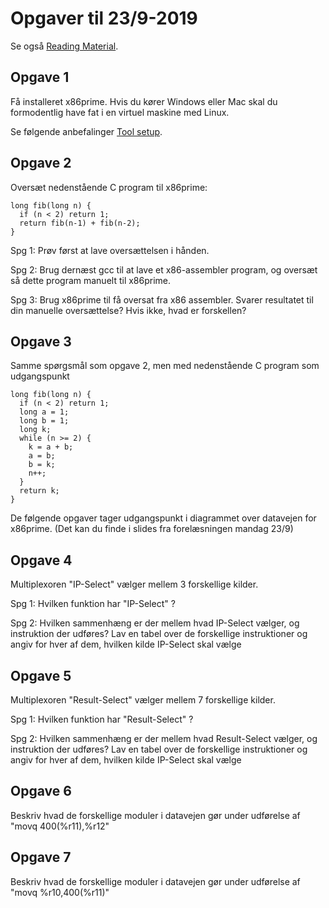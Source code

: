 # Opgaver til 23/9-2019

Se også [Reading Material](readingMaterial.md).

## Opgave 1

Få installeret x86prime. Hvis du kører Windows eller Mac skal du formodentlig have
fat i en virtuel maskine med Linux. 

Se følgende anbefalinger [Tool setup](tools.md).

## Opgave 2

Oversæt nedenstående C program til x86prime:
~~~
long fib(long n) {
  if (n < 2) return 1;
  return fib(n-1) + fib(n-2);
}
~~~

Spg 1: Prøv først at lave oversættelsen i hånden. 

Spg 2: Brug dernæst gcc til at lave et x86-assembler program, 
og oversæt så dette program manuelt til x86prime.

Spg 3: Brug x86prime til få oversat fra x86 assembler.
Svarer resultatet til din manuelle oversættelse? Hvis ikke,
hvad er forskellen?


## Opgave 3

Samme spørgsmål som opgave 2, men med nedenstående C program som udgangspunkt
~~~
long fib(long n) {
  if (n < 2) return 1;
  long a = 1;
  long b = 1;
  long k;
  while (n >= 2) {
    k = a + b;
    a = b;
    b = k;
    n++;
  }
  return k;
}
~~~

De følgende opgaver tager udgangspunkt i diagrammet over datavejen for x86prime.
(Det kan du finde i slides fra forelæsningen mandag 23/9)

## Opgave 4

Multiplexoren "IP-Select" vælger mellem 3 forskellige kilder.

Spg 1: Hvilken funktion har "IP-Select" ?

Spg 2: Hvilken sammenhæng er der mellem hvad IP-Select vælger, og instruktion der udføres?
Lav en tabel over de forskellige instruktioner og angiv for hver af dem, hvilken kilde IP-Select skal vælge


## Opgave 5

Multiplexoren "Result-Select" vælger mellem 7 forskellige kilder.

Spg 1: Hvilken funktion har "Result-Select" ?

Spg 2: Hvilken sammenhæng er der mellem hvad Result-Select vælger, og instruktion der udføres?
Lav en tabel over de forskellige instruktioner og angiv for hver af dem, hvilken kilde IP-Select skal vælge


## Opgave 6

Beskriv hvad de forskellige moduler i datavejen gør under udførelse af "movq 400(%r11),%r12"


## Opgave 7

Beskriv hvad de forskellige moduler i datavejen gør under udførelse af "movq %r10,400(%r11)"

